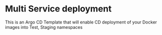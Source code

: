 # Multi Service deployment


This is an Argo CD Template that will enable CD deployment of your Docker images into Test, Staging namespaces

